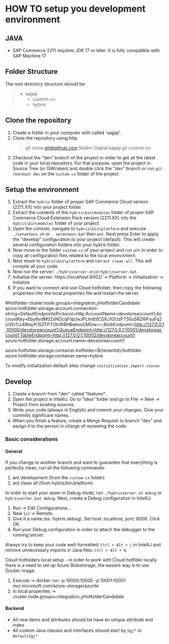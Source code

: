 # HOW TO setup you development environment 

## JAVA
- SAP Commerce 2211 requires JDK 17 or later. It is fully compatible with SAP Machine 17.
 
## Folder Structure

The root directory structure should be:
> * sagaji
>   * custom-cx
>   * hybris

## Clone the repository  
  
1. Create a folder in your computer with called 'sagaji'.
2. Clone the repository using http
   > git clone git@github.com:Seidor-Digital/sagaji.git custom-cx
3. Checkout the "dev" branch of the project in order to get all the latest code in your local repository. For that purpose, open the project in Source Tree (or GitKraken) and double click the "dev" branch or run `git checkout dev` on the `custom-cx` folder of the project.

## Setup the environment  
  
1. Extract the `hybris` folder of proper SAP Commerce Cloud version (2211.XX) into your project folder.
2. Extract the contents of the `hybris\bin\modules` folder of proper SAP Commerce Cloud Extension Pack version (2211.XX) into the `hybris\bin\modules` folder of your project.
3. Open the console, navigate to `hybris\bin\platform` and execute `. ./setantenv.sh` or `. setantenv.bat` then `ant`. Next press Enter to apply the "develop" configuration to your project (default). This will create several configuration folders into your hybris folder.
4. Now move to the folder `custom-cx` of your project and run `ant` in order to copy all configuration files related to the local environment.
5. Next move to `hybris\bin\platform` and run `ant clean all`. This will compile all your code.
6. Now run the server: `./hybrisserver.sh` or `hybrisserver.bat`.
7. Initialize the server: https://localhost:9002/ -> Platform -> Initialization -> Initialize
8. If you want to connect and use Cloud hotfolder, then copy the following properties into the local.properties file and restart the server.

#Hotfolder
cluster.node.groups=integration,yHotfolderCandidate
azure.hotfolder.storage.account.connection-string=DefaultEndpointsProtocol=http;AccountName=devstoreaccount1;AccountKey=Eby8vdM02xNOcqFlqUwJPLlmEtlCDXJ1OUzFT50uSRZ6IFsuFq2UVErCz4I6tq/K1SZFPTOtr/KBHBeksoGMGw==;BlobEndpoint=http://127.0.0.1:10000/devstoreaccount1;QueueEndpoint=http://127.0.0.1:10001/devstoreaccount1;TableEndpoint=http://127.0.0.1:10002/devstoreaccount1
azure.hotfolder.storage.account.name=devstoreaccount1

azure.hotfolder.storage.container.hotfolder=${tenantId}/hotfolder
azure.hotfolder.storage.container.name=hybris


To modify initialization default sites change `initialization.import.stores`
  
## Develop  
  
1. Create a branch from "dev" called "feature/".
2. Open the project in IntelliJ. Go to "idea" folder and go to File -> New -> Project from existing sources.
2. Write your code (always in English) and commit your changes. Give your commits significant names.
3. When you finish a feature, create a Merge Request to branch "dev" and assign it to the person in charge of reviewing the code.

### Basic considerations  
  
#### General  
  
If you change to another branch and want to guarantee that everything is perfectly clean, run all the following commands:
1. ant development (from the `custom-cx` folder)
2. ant clean all (from hybris/bin/platform)

In order to start your sever in Debug mode, run `./hybrisserver.sh debug` or `hybrisserver.bat debug`. Next, create a Debug configuration in IntelliJ:
1. Run -> Edit Configurations...
2. New (+) -> Remote.
3. Give it a name (ex. hybris debug). Set host: localhost, port: 8000. Click OK.
4. Run your Debug configuration in order to attach the debugger to the running server.
  
Always try to keep your code well-formatted: `Ctrl + Alt + L` in IntelliJ and remove unnecessary imports in Java files: `Ctrl + Alt + O`.
  
  
Cloud hotfolders local setup - in order to work with Cloud hotflder locally there is a need to set up Azure Blobstorage, the easiest way is to use Docker image:
1. Execute -> docker run -p 10000:10000 -p 10001:10001 mcr.microsoft.com/azure-storage/azurite
2. In local.properties -> cluster.node.groups=integration,yHotfolderCandidate

#### Backend  
  
* All new items and attributes should be have an unique attribute and index.
* All custom Java classes and interfaces should start by `Sgj*` or `DefaultSgj*`
